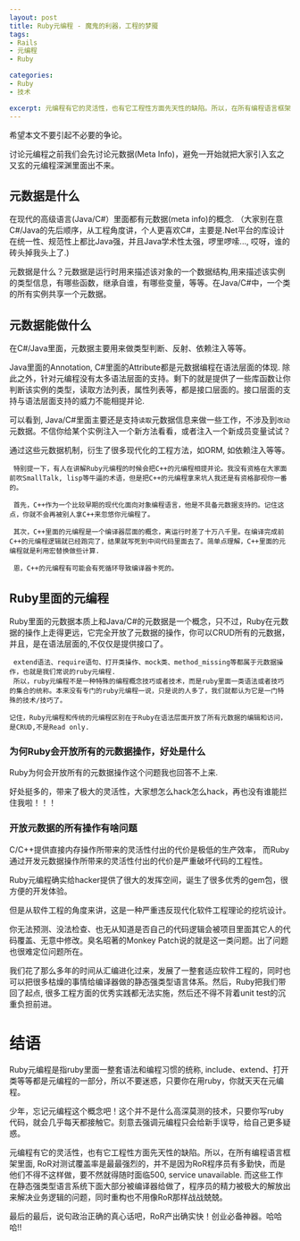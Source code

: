```yaml
---
layout: post
title: Ruby元编程 - 魔鬼的利器，工程的梦魇
tags:
- Rails
- 元编程
- Ruby

categories:
- Ruby
- 技术

excerpt: 元编程有它的灵活性，也有它工程性方面先天性的缺陷。所以，在所有编程语言框架里面, RoR对测试覆盖率是最最强烈的，并不是因为RoR程序员有多勤快，而是他们不得不这样做，要不然就得随时面临500, service unavailable. 而这些工作在静态强类型语言系统下面大部分被编译器给做了，程序员的精力被极大的解放出来解决业务逻辑的问题，同时重构也不用像RoR那样战战兢兢。
---
```


希望本文不要引起不必要的争论。

讨论元编程之前我们会先讨论元数据(Meta Info)，避免一开始就把大家引入玄之又玄的元编程深渊里面出不来。

## 元数据是什么
在现代的高级语言(Java/C#）里面都有元数据(meta info)的概念. （大家别在意C#/Java的先后顺序，从工程角度讲，个人更喜欢C#，主要是.Net平台的库设计在统一性、规范性上都比Java强，并且Java学术性太强，啰里啰嗦..., 哎呀，谁的砖头掉我头上了.)

元数据是什么？元数据是运行时用来描述该对象的一个数据结构,用来描述该实例的类型信息，有哪些函数，继承自谁，有哪些变量，等等。在Java/C#中，一个类的所有实例共享一个元数据。

## 元数据能做什么
在C#/Java里面，元数据主要用来做类型判断、反射、依赖注入等等。

Java里面的Annotation, C#里面的Attribute都是元数据编程在语法层面的体现. 除此之外，针对元编程没有太多语法层面的支持。剩下的就是提供了一些库函数让你判断该实例的类型，读取方法列表，属性列表等，都是接口层面的。接口层面的支持与语法层面支持的威力不能相提并论.

可以看到, Java/C#里面主要还是支持`读取`元数据信息来做一些工作，不涉及到`改动`元数据。不信你给某个实例注入一个新方法看看，或者注入一个新成员变量试试？

通过这些元数据机制，衍生了很多现代化的工程方法，如ORM, 如依赖注入等等。

	 特别提一下，有人在讲解Ruby元编程的时候会把C++的元编程相提并论。我没有资格在大家面前吹SmallTalk, lisp等牛逼的术语，但是把C++的元编程拿来坑人我还是有资格鄙视你一番的。

	 首先，C++作为一个比较早期的现代化面向对象编程语言，他是不具备元数据支持的。记住这点，你就不会再被别人拿C++来忽悠你元编程了。

	 其次，C++里面的元编程是一个编译器层面的概念，离运行时差了十万八千里。在编译完成前C++的元编程逻辑就已经跑完了，结果就写死到中间代码里面去了。简单点理解，C++里面的元编程就是利用宏替换做些计算.

	 恩，C++的元编程有可能会有死循环导致编译器卡死的。


## Ruby里面的元编程
Ruby里面的元数据本质上和Java/C#的元数据是一个概念，只不过，Ruby在元数据的操作上走得更远，它完全开放了元数据的操作，你可以CRUD所有的元数据，并且，是在语法层面的,不仅仅是提供接口了。

	 extend语法、require语句、打开类操作、mock类、method_missing等都属于元数据操作，也就是我们常说的ruby元编程.
	 所以，ruby元编程不是一种特殊的编程概念技巧或者技术，而是ruby里面一类语法或者技巧的集合的统称。本来没有专门的ruby元编程一说，只是说的人多了，我们就都认为它是一门特殊的技术/技巧了。

	记住，Ruby元编程和传统的元编程区别在于Ruby在语法层面开放了所有元数据的编辑和访问，是CRUD,不是Read only.

### 为何Ruby会开放所有的元数据操作，好处是什么
Ruby为何会开放所有的元数据操作这个问题我也回答不上来.

好处挺多的，带来了极大的灵活性，大家想怎么hack怎么hack，再也没有谁能拦住我啦！！！

### 开放元数据的所有操作有啥问题
C/C++提供直接内存操作所带来的灵活性付出的代价是极低的生产效率， 而Ruby通过开发元数据操作所带来的灵活性付出的代价是严重破坏代码的工程性。

Ruby元编程确实给hacker提供了很大的发挥空间，诞生了很多优秀的gem包，很方便的开发体验。

但是从软件工程的角度来讲，这是一种严重违反现代化软件工程理论的挖坑设计。

你无法预测、没法检查、也无从知道是否自己的代码逻辑会被项目里面其它人的代码覆盖、无意中修改。臭名昭著的Monkey Patch说的就是这一类问题。出了问题也很难定位问题所在。

我们花了那么多年的时间从汇编进化过来，发展了一整套适应软件工程的，同时也可以把很多枯燥的事情给编译器做的静态强类型语言体系。然后，Ruby把我们带回了起点, 很多工程方面的优秀实践都无法实施，然后还不得不背着unit test的沉重负担前进。

# 结语
Ruby元编程是指ruby里面一整套语法和编程习惯的统称, include、extend、打开类等等都是元编程的一部分，所以不要迷惑，只要你在用ruby，你就天天在元编程。

少年，忘记元编程这个概念吧！这个并不是什么高深莫测的技术，只要你写ruby代码，就会几乎每天都接触它。刻意去强调元编程只会给新手误导，给自己更多疑惑。

元编程有它的灵活性，也有它工程性方面先天性的缺陷。所以，在所有编程语言框架里面, RoR对测试覆盖率是最最强烈的，并不是因为RoR程序员有多勤快，而是他们不得不这样做，要不然就得随时面临500, service unavailable. 而这些工作在静态强类型语言系统下面大部分被编译器给做了，程序员的精力被极大的解放出来解决业务逻辑的问题，同时重构也不用像RoR那样战战兢兢。

最后的最后，说句政治正确的真心话吧，RoR产出确实快！创业必备神器。哈哈哈!!
